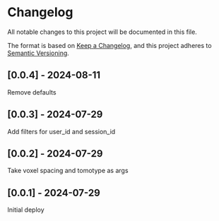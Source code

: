 # Changelog
All notable changes to this project will be documented in this file.

The format is based on [Keep a Changelog](https://keepachangelog.com/en/1.0.0/),
and this project adheres to [Semantic Versioning](https://semver.org/spec/v2.0.0.html).

## [0.0.4] - 2024-08-11
Remove defaults

## [0.0.3] - 2024-07-29
Add filters for user_id and session_id

## [0.0.2] - 2024-07-29
Take voxel spacing and tomotype as args

## [0.0.1] - 2024-07-29
Initial deploy
